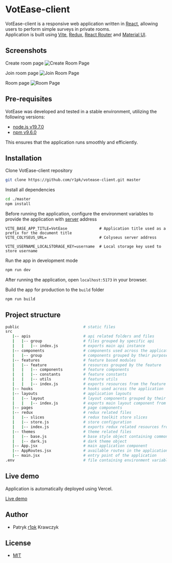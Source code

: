 # VotEase-client

VotEase-client is a responsive web application written in [React](https://reactjs.org/), allowing users to perform simple surveys in private rooms.  
Application is built using [Vite](https://vitejs.dev/), [Redux](https://redux.js.org/), [React Router](https://reacttraining.com/react-router/) and [Material UI](https://mui.com/).

## Screenshots

Create room page
![Create Room Page](https://i.imgur.com/YkaHBey.png)

Join room page
![Join Room Page](https://i.imgur.com/Natc3Aj.png)

Room page
![Room Page](https://i.imgur.com/YGDzb9A.png)

## Pre-requisites

VotEase was developed and tested in a stable environment, utilizing the following versions:

- [node.js v19.7.0](https://nodejs.org/en/)
- [npm v9.6.0](https://nodejs.org/en/download/)

This ensures that the application runs smoothly and efficiently.

## Installation

Clone VotEase-client repository

```bash
git clone https://github.com/r1pk/votease-client.git master
```

Install all dependencies

```bash
cd ./master
npm install
```

Before running the application, configure the environment variables to provide the application with [server](https://github.com/r1pk/votease-server.git) address

```env
VITE_BASE_APP_TITLE=VotEase              # Application title used as a prefix for the document title
VITE_COLYSEUS_URL=                       # Colyseus server address

VITE_USERNAME_LOCALSTORAGE_KEY=username  # Local storage key used to store username
```

Run the app in development mode

```bash
npm run dev
```

After running the application, open `localhost:5173` in your browser.

Build the app for production to the `build` folder

```bash
npm run build
```

## Project structure

```bash
public                            # static files
src
   |-- apis                       # api related folders and files
   |   |-- group                  # files grouped by specific api
   |   |   |-- index.js           # exports main api instance
   |-- components                 # components used across the application
   |   |-- group                  # components grouped by their purpose
   |-- features                   # feature based modules
   |   |-- feature                # resources grouped by the feature
   |   |   |-- components         # feature components
   |   |   |-- constants          # feature constants
   |   |   |-- utils              # feature utils
   |   |   |-- index.js           # exports resources from the feature folder
   |-- hooks                      # hooks used across the application
   |-- layouts                    # application layouts
   |   |-- layout                 # layout components grouped by their purpose
   |   |   |-- index.js           # exports main layout component from the folder
   |-- pages                      # page components
   |-- redux                      # redux related files
   |   |-- slices                 # redux toolkit store slices
   |   |-- store.js               # store configuration
   |   |-- index.js               # exports redux related resources from the folder
   |-- themes                     # theme related files
   |   |-- base.js                # base style object containing common styles
   |   |-- dark.js                # dark theme object
   |-- App.jsx                    # main application component
   |-- AppRoutes.jsx              # available routes in the application
   |-- main.jsx                   # entry point of the application
.env                              # file containing environment variables
```

## Live demo

Application is automatically deployed using Vercel.

[Live demo](https://votease.vercel.app)

## Author

- Patryk [r1pk](https://github.com/r1pk) Krawczyk

## License

- [MIT](https://choosealicense.com/licenses/mit/)
